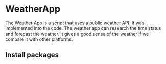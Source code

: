 # WeatherApp
The Weather App is a script that uses a public weather API. It was implemented into the code. The weather app can research the time status and forecast the weather. It gives a good sense of the weather if we compare it with other platforms.

## Install packages
